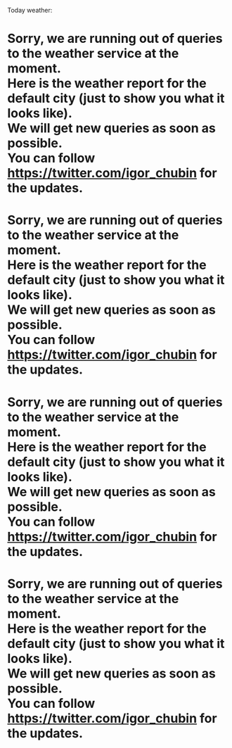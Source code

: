 Today weather:  
  
Sorry, we are running out of queries to the weather service at the moment.  
Here is the weather report for the default city (just to show you what it looks like).  
We will get new queries as soon as possible.  
You can follow https://twitter.com/igor_chubin for the updates.  
======================================================================================  
  
Sorry, we are running out of queries to the weather service at the moment.  
Here is the weather report for the default city (just to show you what it looks like).  
We will get new queries as soon as possible.  
You can follow https://twitter.com/igor_chubin for the updates.  
======================================================================================  
  
Sorry, we are running out of queries to the weather service at the moment.  
Here is the weather report for the default city (just to show you what it looks like).  
We will get new queries as soon as possible.  
You can follow https://twitter.com/igor_chubin for the updates.  
======================================================================================  
  
Sorry, we are running out of queries to the weather service at the moment.  
Here is the weather report for the default city (just to show you what it looks like).  
We will get new queries as soon as possible.  
You can follow https://twitter.com/igor_chubin for the updates.  
======================================================================================  
